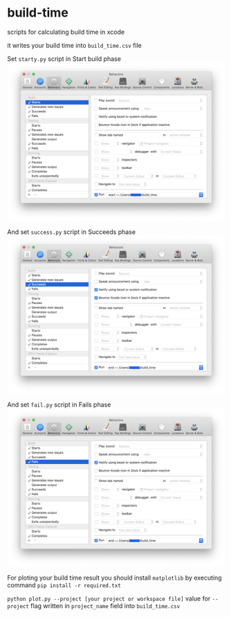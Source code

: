 # build-time

scripts for calculating build time in xcode

it writes your build time into `build_time.csv` file

Set `starty.py` script in Start build phase
![start script run](https://raw.githubusercontent.com/svvoff/build-time/master/images/start.png)

And set `success.py` script in Succeeds phase
![success script run](https://raw.githubusercontent.com/svvoff/build-time/master/images/success_end.png)

And set `fail.py` script in  Fails phase
![fail script run](https://raw.githubusercontent.com/svvoff/build-time/master/images/fail_end.png)

For ploting your build time result you should install `matplotlib` by executing command `pip install -r required.txt`

`python plot.py --project [your project or workspace file]` value for `--project` flag written in `project_name` field into `build_time.csv`
